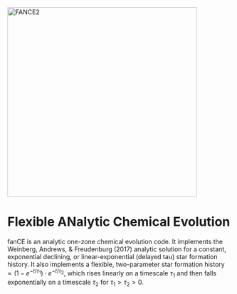 <img width="426" alt="FANCE2" src="https://github.com/nmgountanis/fanCE/assets/143458646/c59fd882-d674-4ab7-87cd-44fedde1c7a8">

# Flexible ANalytic Chemical Evolution

fanCE is an analytic one-zone chemical evolution code. It implements the Weinberg, Andrews, & Freudenburg (2017) analytic solution for a constant, exponential declining, or linear-exponential (delayed tau) star formation history. It also implements a flexible, two-parameter star formation history $\propto(1-e^{-t/\tau_1})\cdot e^{-t/\tau_2}$, which rises linearly on a timescale $\tau_1$ and then falls exponentially on a timescale $\tau_2$ for $\tau_1>\tau_2>0$.
